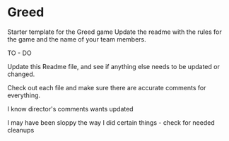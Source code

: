 # Greed
Starter template for the Greed game
Update the readme with the rules for the game and the name of your team members.


TO - DO

Update this Readme file, and see if anything else needs to be updated or changed.

Check out each file and make sure there are accurate comments for everything.

I know director's comments wants updated

I may have been sloppy the way I did certain things - check for needed cleanups